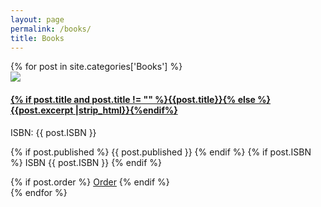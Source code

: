 ```yaml
---
layout: page
permalink: /books/
title: Books
---
```



<div id="books">
  {% for post in site.categories['Books'] %}
  <article class="book">
    <img src="{{ site.baseurl }}/images/{{post.image}}" />
    <div>
      <h4><a href="{{ site.baseurl }}{{ post.url }}">
        {% if post.title and post.title != "" %}{{post.title}}{% else %}{{post.excerpt |strip_html}}{%endif%}
      </a></h4>
      <div>ISBN: {{ post.ISBN }}</div>
      <p>
        {% if post.published %}
          <span>{{ post.published }}</span>
        {% endif %}
        {% if post.ISBN %}
          <span>ISBN {{ post.ISBN }}</span>
        {% endif %}
      </p>
      {% if post.order %}
        <a href="{{ post.order }}">Order</a>
      {% endif %}
    </div>
  </article>
  {% endfor %}
</div>
